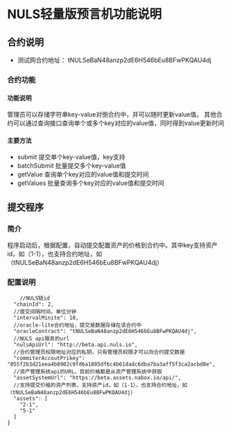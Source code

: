 # NULS轻量版预言机功能说明
## 合约说明
* 测试网合约地址： tNULSeBaN48anzp2dE6H546bEu8BFwPKQAU4dj
### 合约功能
#### 功能说明 
管理员可以存储字符串key-value对倒合约中，并可以随时更新value值。
其他合约可以通过查询接口查询单个或多个key对应的value值，同时得到value更新时间
#### 主要方法
* submit 
提交单个key-value值，key支持
* batchSubmit 
批量提交多个key-value值
* getValue
查询单个key对应的value值和提交时间
* getValues
批量查询多个key对应的value值和提交时间

## 提交程序
### 简介
程序启动后，根据配置，自动提交配置资产的价格到合约中。其中key支持资产id，如（1-1），也支持合约地址，如（tNULSeBaN48anzp2dE6H546bEu8BFwPKQAU4dj）
### 配置说明
```aidl
    //NULS链id
  "chainId": 2,
  //提交间隔时间，单位分钟
  "intervalMinite": 10,
  //oracle-lite合约地址，提交是数据存储在该合约中
  "oracleContract": "tNULSeBaN48anzp2dE6H546bEu8BFwPKQAU4dj",
  //NULS api服务的url
  "nulsApiUrl": "http://beta.api.nuls.io",
  //合约管理员权限地址对应的私钥，只有管理员权限才可以向合约提交数据
  "commiterAccoutPrikey": "055f2b3d21eea4b8902c9fd6a1885df6c4b61dadc6dba7ba3aff5f3ca2acbd8e",
  //资产管理系统api的URL，目前价格都是从资产管理系统中获取
  "assetSystemUrl": "https://beta.assets.nabox.io/api/",
  //支持提交价格的资产列表，支持资产id，如（1-1），也支持合约地址，如（tNULSeBaN48anzp2dE6H546bEu8BFwPKQAU4dj）
  "assets": [
    "2-1",
    "5-1"
  ]
}
```
